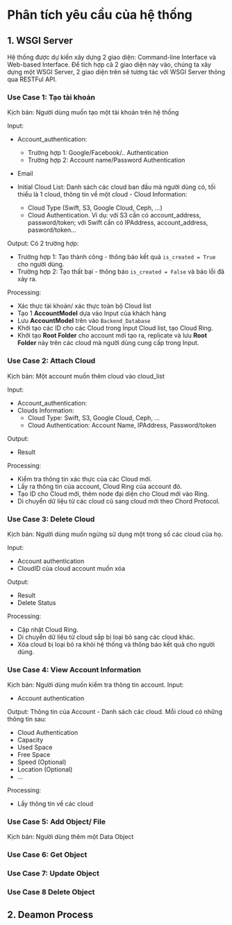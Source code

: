 # Phân tích yêu cầu của hệ thống

## 1. WSGI Server

Hệ thống được dự kiến xây dựng 2 giao diện: Command-line Interface và Web-based Interface.
Để tích hợp cả 2 giao diện này vào, chúng ta xây dựng một WSGI Server, 2 giao diện trên sẽ tương tác với WSGI Server thông qua RESTFul API.

### Use Case 1: Tạo tài khoản

Kịch bản: Người dùng muốn tạo một tài khoản trên hệ thống

Input:

- Account_authentication:
    - Trường hợp 1: Google/Facebook/.. Authentication
    - Trường hợp 2: Account name/Password Authentication

- Email
- Initial Cloud List: Danh sách các cloud ban đầu mà người dùng có, tối thiểu là 1 cloud, thông tin về một cloud - Cloud Information:
    - Cloud Type (Swift, S3, Google Cloud, Ceph, ...)
    - Cloud Authentication. Ví dụ: với S3 cần có account_address, password/token; với Swift cần có IPAddress, account_address, pasword/token...

Output: Có 2 trường hợp:

- Trường hợp 1: Tạo thành công - thông báo kết quả ```is_created = True``` cho người dùng.
- Trường hợp 2: Tạo thất bại - thông báo ```is_created = False``` và báo lỗi đã xảy ra.

Processing:

- Xác thực tài khoản/ xác thực toàn bộ Cloud list
- Tạo 1 **AccountModel** dựa vào Input của khách hàng
- Lưu **AccountModel** trên vào ```Backend_Database```
- Khởi tạo các ID cho các Cloud trong Input Cloud list, tạo Cloud Ring.
- Khởi tạo **Root Folder** cho account mới tạo ra, replicate và lưu **Root Folder** này trên các cloud mà người dùng cung cấp trong Input.

### Use Case 2: Attach Cloud

Kịch bản: Một account muốn thêm cloud vào cloud_list

Input:

- Account_authentication:
- Clouds Information:
    - Cloud Type: Swift, S3, Google Cloud, Ceph, ...
    - Cloud Authentication: Account Name, IPAddress, Password/token

Output:

- Result

Processing:

- Kiểm tra thông tin xác thực của các Cloud mới.
- Lấy ra thông tin của account, Cloud Ring của account đó.
- Tạo ID cho Cloud mới, thêm node đại diện cho Cloud mới vào Ring.
- Di chuyển dữ liệu từ các cloud cũ sang cloud mới theo Chord Protocol.

### Use Case 3: Delete Cloud

Kịch bản: Người dùng muốn ngừng sử dụng một trong số các cloud của họ.

Input:

- Account authentication
- CloudID của cloud account muốn xóa

Output:

- Result
- Delete Status

Processing:

- Cập nhật Cloud Ring.
- Di chuyển dữ liệu từ cloud sắp bị loại bỏ sang các cloud khác.
- Xóa cloud bị loại bỏ ra khỏi hệ thống và thông báo kết quả cho người dùng.

### Use Case 4: View Account Information

Kịch bản: Người dùng muốn kiểm tra thông tin account.
Input:

- Account authentication

Output: Thông tin của Account - Danh sách các cloud. Mỗi cloud có những thông tin sau:

- Cloud Authentication
- Capacity
- Used Space
- Free Space
- Speed (Optional)
- Location (Optional)
- ...

Processing:

- Lấy thông tin về các cloud

### Use Case 5: Add Object/ File

Kịch bản: Người dùng thêm một Data Object

### Use Case 6: Get Object

### Use Case 7: Update Object

### Use Case 8 Delete Object


## 2. Deamon Process